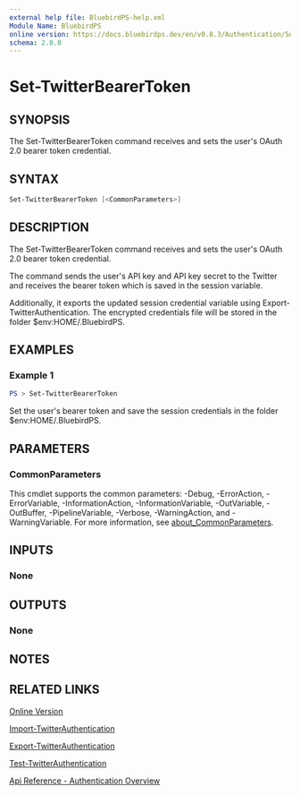 ```yaml
---
external help file: BluebirdPS-help.xml
Module Name: BluebirdPS
online version: https://docs.bluebirdps.dev/en/v0.8.3/Authentication/Set-TwitterBearerToken
schema: 2.0.0
---
```


# Set-TwitterBearerToken

## SYNOPSIS

The Set-TwitterBearerToken command receives and sets the user's OAuth 2.0 bearer token credential.

## SYNTAX

```powershell
Set-TwitterBearerToken [<CommonParameters>]
```

## DESCRIPTION

The Set-TwitterBearerToken command receives and sets the user's OAuth 2.0 bearer token credential.

The command sends the user's API key and API key secret to the Twitter and receives the bearer token which is saved in the session variable.

Additionally, it exports the updated session credential variable using Export-TwitterAuthentication.
The encrypted credentials file will be stored in the folder $env:HOME/.BluebirdPS.

## EXAMPLES

### Example 1

```powershell
PS > Set-TwitterBearerToken
```

Set the user's bearer token and save the session credentials in the folder $env:HOME/.BluebirdPS.

## PARAMETERS

### CommonParameters

This cmdlet supports the common parameters: -Debug, -ErrorAction, -ErrorVariable, -InformationAction, -InformationVariable, -OutVariable, -OutBuffer, -PipelineVariable, -Verbose, -WarningAction, and -WarningVariable. For more information, see [about_CommonParameters](http://go.microsoft.com/fwlink/?LinkID=113216).

## INPUTS

### None

## OUTPUTS

### None

## NOTES

## RELATED LINKS

[Online Version](https://docs.bluebirdps.dev/en/v0.8.3/Authentication/Set-TwitterBearerToken)

[Import-TwitterAuthentication](https://docs.bluebirdps.dev/en/v0.8.3/Authentication/Import-TwitterAuthentication)

[Export-TwitterAuthentication](https://docs.bluebirdps.dev/en/v0.8.3/Authentication/Export-TwitterAuthentication)

[Test-TwitterAuthentication](https://docs.bluebirdps.dev/en/v0.8.3/Authentication/Test-TwitterAuthentication)

[Api Reference - Authentication Overview](https://developer.twitter.com/en/docs/authentication/overview)
